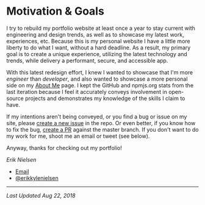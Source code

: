 # Motivation &amp; Goals

I try to rebuild my portfolio website at least once a year to stay current with
engineering and design trends, as well as to showcase my latest work,
experiences, etc. Because this is my personal website I have a little more
liberty to do what I want, without a hard deadline. As a result, my primary
goal is to create a unique experience, utilizing the latest technology and\
trends, while delivery a performant, secure, and accessible app.

With this latest redesign effort, I knew I wanted to showcase that I&#x27;m more
_engineer_ than _developer_, and also wanted to showcase a more personal side
on my [About Me](https://312development.com/#/about-me) page. I kept the GitHub
and npmjs.org stats from the last iteration because I feel it accurately
conveys involvement in open-source projects and demonstrates my knowledge of
the skills I claim to have.

If my intentions aren&#x27;t being conveyed, or you find a bug or issue on my site,
please [create a new issue](https://github.com/nielse63/312-Development/issues/new)
in the repo. Or even better, if you know how to fix the bug,
[create a PR](https://github.com/nielse63/312-Development/compare) against
the master branch. If you don&#x27;t want to do my work for me, shoot me an email
or tweet (see below).

Anyway, thanks for checking out my portfolio!

*Erik Nielsen*

- [Email](mailto:erik@312development.com)
- [@erikkylenielsen](https://twitter.com/erikkylenielsen)

---

*Last Updated Aug 22, 2018*